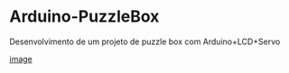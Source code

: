 Arduino-PuzzleBox
=================

Desenvolvimento de um projeto de puzzle box com Arduino+LCD+Servo

[image](https://github.com/felipefernandes/Arduino-PuzzleBox/blob/master/pbox-schema.jpg?raw=true)

